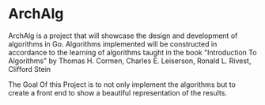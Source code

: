 # ArchAlg

ArchAlg is a project that will showcase the design and development of algorithms 
in Go. Algorithms implemented will be constructed in accordance to the learning
of algorithms taught in the book "Introduction To Algorithms" 
by  Thomas H. Cormen, 
    Charles E. Leiserson, 
    Ronald L. Rivest,
    Clifford Stein
    
The Goal Of this Project is to not only implement the algorithms but to create
a front end to show a beautiful representation of the results.